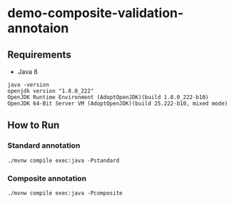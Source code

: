# demo-composite-validation-annotaion

## Requirements

* Java 8

```
java -version
openjdk version "1.8.0_222"
OpenJDK Runtime Environment (AdoptOpenJDK)(build 1.8.0_222-b10)
OpenJDK 64-Bit Server VM (AdoptOpenJDK)(build 25.222-b10, mixed mode)
```

## How to Run

### Standard annotation
```
./mvnw compile exec:java -Pstandard
```

### Composite annotation
```
./mvnw compile exec:java -Pcomposite
```

